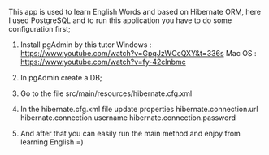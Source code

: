 This app is used to learn English Words and based on Hibernate ORM, here I used PostgreSQL and to run this application you have to do some configuration first;

1) Install pgAdmin by this tutor 
    Windows : https://www.youtube.com/watch?v=GpqJzWCcQXY&t=336s
    Mac OS : https://www.youtube.com/watch?v=fy-42clnbmc

2) In pgAdmin create a DB;

3) Go to the file src/main/resources/hibernate.cfg.xml

4) In the hibernate.cfg.xml file update properties
    hibernate.connection.url
    hibernate.connection.username
    hibernate.connection.password

5) And after that you can easily run the main method and enjoy from learning English =)